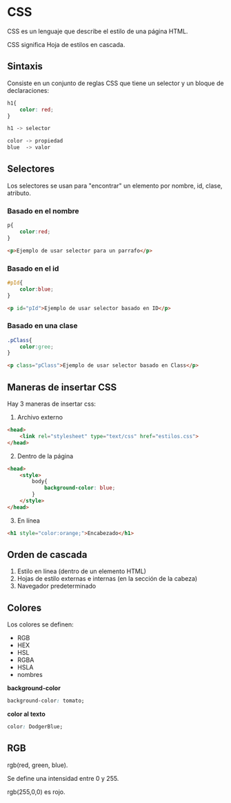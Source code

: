 # CSS

CSS es un lenguaje que describe el estilo de una página HTML.

CSS significa Hoja de estilos en cascada.

## Sintaxis

Consiste en un conjunto de reglas CSS que tiene un selector y un bloque de declaraciones:

```css
h1{
    color: red;
}

h1 -> selector

color -> propiedad
blue  -> valor

```

## Selectores

Los selectores se usan para "encontrar" un elemento por nombre, id, clase, atributo.

### Basado en el nombre
```css
p{
    color:red;
}
```
```html
<p>Ejemplo de usar selector para un parrafo</p>
```

### Basado en el id
```css
#pId{
    color:blue;
}
```
```html
<p id="pId">Ejemplo de usar selector basado en ID</p>
```

### Basado en una clase
```css
.pClass{
    color:gree;
}
```
```html
<p class="pClass">Ejemplo de usar selector basado en Class</p>
```

## Maneras de insertar CSS

Hay 3 maneras de insertar css:
1. Archivo externo

```html
<head>
    <link rel="stylesheet" type="text/css" href="estilos.css">
</head>
```

2. Dentro de la página
```html
<head>
    <style>
        body{
            background-color: blue;
        }
    </style>
</head>
```

3. En línea
```html
<h1 style="color:orange;">Encabezado</h1>
```

## Orden de cascada

1. Estilo en línea (dentro de un elemento HTML)
2. Hojas de estilo externas e internas (en la sección de la cabeza)
3. Navegador predeterminado

## Colores

Los colores se definen:
* RGB
* HEX
* HSL
* RGBA
* HSLA 
* nombres

__background-color__
```css
background-color: tomato;
```

__color al texto__
```css
color: DodgerBlue;
```

## RGB

rgb(red, green, blue).

Se define una intensidad entre 0 y 255.

rgb(255,0,0) es rojo.










